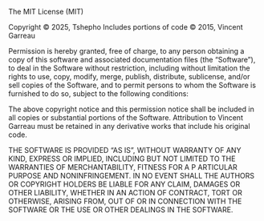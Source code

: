 The MIT License (MIT)

Copyright © 2025, Tshepho Includes portions of code © 2015, Vincent Garreau

Permission is hereby granted, free of charge, to any person obtaining a copy of this software and associated documentation 
files (the “Software”), to deal in the Software without restriction, including without limitation the rights to use, copy, 
modify, merge, publish, distribute, sublicense, and/or sell copies of the Software, and to permit persons to whom the Software is furnished to do so, subject to the 
following conditions:

The above copyright notice and this permission notice shall be included in all copies or substantial portions of the Software. Attribution to Vincent Garreau must be 
retained in any derivative works that include his original code.

THE SOFTWARE IS PROVIDED “AS IS”, WITHOUT WARRANTY OF ANY KIND, EXPRESS OR IMPLIED, INCLUDING BUT NOT LIMITED TO THE WARRANTIES OF MERCHANTABILITY, FITNESS FOR A P
ARTICULAR PURPOSE AND NONINFRINGEMENT. IN NO EVENT SHALL THE AUTHORS OR COPYRIGHT HOLDERS BE LIABLE FOR ANY CLAIM, DAMAGES OR OTHER LIABILITY, 
WHETHER IN AN ACTION OF CONTRACT, TORT OR OTHERWISE, ARISING FROM, OUT OF OR IN CONNECTION WITH THE SOFTWARE OR THE USE OR OTHER DEALINGS IN THE SOFTWARE.